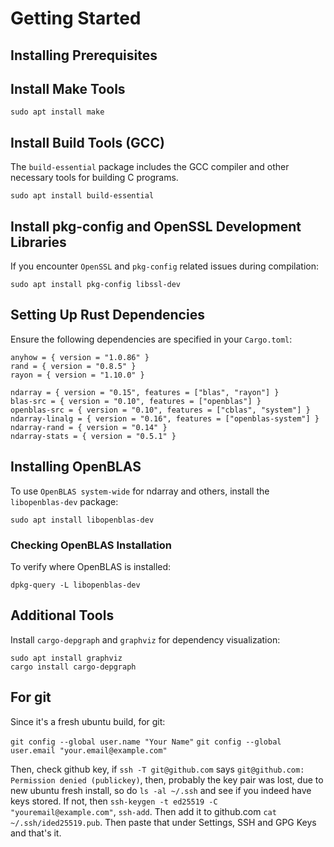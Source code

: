 # Getting Started

## Installing Prerequisites

## Install Make Tools

`sudo apt install make`

## Install Build Tools (GCC)

The `build-essential` package includes the GCC compiler and other necessary tools for building C programs.

`sudo apt install build-essential`

## Install pkg-config and OpenSSL Development Libraries

If you encounter `OpenSSL` and `pkg-config` related issues during compilation:

`sudo apt install pkg-config libssl-dev`

## Setting Up Rust Dependencies

Ensure the following dependencies are specified in your `Cargo.toml`:

```
anyhow = { version = "1.0.86" }
rand = { version = "0.8.5" }
rayon = { version = "1.10.0" }

ndarray = { version = "0.15", features = ["blas", "rayon"] }
blas-src = { version = "0.10", features = ["openblas"] }
openblas-src = { version = "0.10", features = ["cblas", "system"] }
ndarray-linalg = { version = "0.16", features = ["openblas-system"] }
ndarray-rand = { version = "0.14" }
ndarray-stats = { version = "0.5.1" }
```

## Installing OpenBLAS

To use `OpenBLAS system-wide` for ndarray and others, install the `libopenblas-dev` package:

`sudo apt install libopenblas-dev`

### Checking OpenBLAS Installation

To verify where OpenBLAS is installed:

`dpkg-query -L libopenblas-dev`

## Additional Tools

Install `cargo-depgraph` and `graphviz` for dependency visualization:

```
sudo apt install graphviz
cargo install cargo-depgraph
```

## For git

Since it's a fresh ubuntu build, for git:

`git config --global user.name "Your Name"`
`git config --global user.email "your.email@example.com"`

Then, check github key, if `ssh -T git@github.com` says `git@github.com: Permission denied (publickey)`, then, probably the key pair was lost, due to new ubuntu fresh install, so do `ls -al ~/.ssh` and see if you indeed have keys stored. If not, then `ssh-keygen -t ed25519 -C "youremail@example.com"`, `ssh-add`. Then add it to github.com `cat ~/.ssh/ided25519.pub`. Then paste that under Settings, SSH and GPG Keys and that's it.


